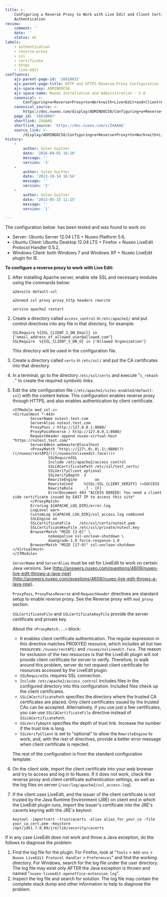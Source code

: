 ```yaml
---
title: >-
    Configuring a Reverse Proxy to Work with Live Edit and Client Certificate
    Authentication
review:
    comment: ''
    date: ''
    status: ok
labels:
    - authentication
    - reverse-proxy
    - ssl
    - certificate
    - https
    - live-edit
confluence:
    ajs-parent-page-id: '16810031'
    ajs-parent-page-title: HTTP and HTTPS Reverse-Proxy Configuration
    ajs-space-key: ADMINDOC58
    ajs-space-name: Nuxeo Installation and Administration - 5.8
    canonical: >-
        Configuring+a+Reverse+Proxy+to+Work+with+Live+Edit+and+Client+Certificate+Authentication
    canonical_source: >-
        https://doc.nuxeo.com/display/ADMINDOC58/Configuring+a+Reverse+Proxy+to+Work+with+Live+Edit+and+Client+Certificate+Authentication
    page_id: '16810087'
    shortlink: Z4AAAQ
    shortlink_source: 'https://doc.nuxeo.com/x/Z4AAAQ'
    source_link: >-
        /display/ADMINDOC58/Configuring+a+Reverse+Proxy+to+Work+with+Live+Edit+and+Client+Certificate+Authentication
history:
    - 
        author: Solen Guitter
        date: '2016-09-01 16:10'
        message: ''
        version: '3'
    - 
        author: Solen Guitter
        date: '2013-10-14 16:54'
        message: ''
        version: '2'
    - 
        author: Solen Guitter
        date: '2013-05-15 11:15'
        message: ''
        version: '1'

---
```

The configuration below&nbsp; has been tested and was found to work on:

*   Server: Ubuntu Server 12.04 LTS + Nuxeo Platform 5.6,
*   Ubuntu Client: Ubuntu Desktop 12.04 LTS + Firefox + Nuxeo LiveEdit Protocol Handler 0.5.2,
*   Windows Client: both Windows 7 and Windows XP + Nuxeo LiveEdit plugin for IE.

**To configure a reverse proxy to work with Live Edit:**

1.  After installing Apache server, enable site SSL and necessary modules using the commands below:

    ```
    a2ensite default-ssl

    a2enmod ssl proxy proxy_http headers rewrite

    service apache2 restart
    ```

2.  Create a directory called `access_control` in `/etc/apache2/` and put control directives into any file in that directory, for example:

    ```
    SSLRequire %{SSL_CLIENT_S_DN_Email} in {"email_address_of_allowed_user@allowed.com"}
    SSLRequire  %{SSL_CLIENT_S_DN_O} in {"Allowed Organization"}
    ```

    This directory will be used in the configuration file.

3.  Create a directory called `certs` in `/etc/ssl/` and put the CA certificates into that directory.
4.  In a terminal, go to the directory&nbsp;`/etc/ssl/certs` and execute "`c_rehash .`" to create the required symbolic links.
5.  Edit the site configuration file `(/etc/apache2/sites-enabled/default-ssl`) with the content below.
    This configuration enables reverse proxy through HTTPS, and also enables authentication by client certificate.

    ```
    <IfModule mod_ssl.c>
    <VirtualHost *:443>
            ServerName nutest.test.com
            ServerAlias nutest.test.com
            ProxyPass / http://127.0.0.1:8080/
            ProxyPassReverse / http://127.0.0.1:8080/
            RequestHeader append nuxeo-virtual-host "https://nutest.test.com/"
            ServerAdmin webmaster@localhost
            <ProxyMatch ^http\://127\.0\.0\.1\:8080(?!((/nuxeo/restAPI/)|(/nuxeo/nxliveedit.face)))>
                    SSLRequireSSL
                    Include /etc/apache2/access_control
                    SSLCACertificatePath /etc/ssl/test_certs/
                    SSLVerifyClient optional
                    SSLVerifyDepth  3
                    RewriteEngine        on
                    RewriteCond     %{SSL:SSL_CLIENT_VERIFY} !=SUCCESS
                    RewriteRule     .? - [F]
                    ErrorDocument 403 "ACCESS DENIED: You need a client side certificate issued by EAST IP to access this site"
            </ProxyMatch>
            ErrorLog ${APACHE_LOG_DIR}/error.log
            LogLevel warn
            CustomLog ${APACHE_LOG_DIR}/ssl_access.log combined
            SSLEngine on
            SSLCertificateFile    /etc/ssl/certs/nutest.pem
            SSLCertificateKeyFile /etc/ssl/private/nutest.key
            BrowserMatch "MSIE [2-6]" \
                    nokeepalive ssl-unclean-shutdown \
                    downgrade-1.0 force-response-1.0
            BrowserMatch "MSIE [17-9]" ssl-unclean-shutdown
    </VirtualHost>
    </IfModule>
    ```

    `ServerName` and `ServerAlias` must be set for LiveEdit to work on certain Java versions. See [http://answers.nuxeo.com/questions/4609/nuxeo-live-edit-throws-a-java-npe](http://answers.nuxeo.com/questions/4609/nuxeo-live-edit-throws-a-java-npe).

    `ProxyPass`, `ProxyPassReverse` and `RequestHeader` directives are standard setup to enable reverse proxy. See the Reverse proxy with `mod_proxy` section.

    `SSLCertificateFile` and `SSLCertificateKeyFile` provide the server certificate and private key.

    About the `<ProxyMatch...>` block:

    *   It enables client certificate authentication. The regular expression in this directive matches PROXYED resource, which includes all but two resources: `/nuxeo/restAPI/` and `/nuxeo/nxliveedit.face`. The reason for exclusion of the two resources is that the LiveEdit plugin will not provide client certificate for server to verify. Therefore, to walk around this problem, server do not request client certificate for resources accessed by the LiveEdit plugin.
    *   `SSLRequireSSL` requires SSL connection.
    *   `Include /etc/apache2/access_control` includes files in the configured directory into this configuration. Included files check up the client certificates.
    *   `SSLCACertificatePath` specifies the directory where the trusted CA certificates are placed. Only client certificates issued by the trusted CAs can be accepted. Alternatively, if you use just a few certificates, you can use `SSLCACertificateFile` directive instead of `SSLCACertificatePath`.
    *   `SSLVerifyDepth` specifies the depth of trust link. Increase the number if the trust link is long.
    *   `SSLVerifyClient` is set to "optional" to allow the `RewriteEngine` to work, and, with the rest of directives, provide a better error message when client certificate is rejected.

    The rest of the configuration is from the standard configuration template.

6.  On the client side, import the client certificate into your web browser and try to access and log in to Nuxeo. If it does not work, check the reverse proxy and client certificate authentication settings, as well as the log files on server (`/var/log/apache2/ssl_access.log`).
7.  If the client uses LiveEdit, and the issuer of the client certificate is not trusted by the Java Runtime Environment (JRE) on client end in which the LiveEdit plugin runs, import the issuer's certificate into the JRE's cacerts keyring with the JRE's keytool:

    ```
    keytool -importcert -trustcacerts -alias alias_for_your_ca -file your_ca_cert.pem -keystore /opt/jdk1.7.0_09/jre/lib/security/cacerts 
    ```

<div>If in any case LiveEdit does not work and throw a Java exception, do the follows to diagnose the problem:</div>

<div>

1.  Find the log file for the plugin.
    For Firefox, look at "`Tools` > `Add-ons` > `Nuxeo LiveEdit Protocol Handler` > `Preferences`" and find the working directory.
    For Windows, search for the log file under the user directory. The log file may exist only AFTER the Java exception is thrown and named "`nuxeo-liveedit-openoffice-extension.log`".
2.  Inspect the log file and search for solution.
    The log file may contain the complete stack dump and other information to help to diagnose the problem.

&nbsp;

</div>